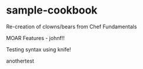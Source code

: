 # sample-cookbook

Re-creation of clowns/bears from Chef Fundamentals

MOAR Features - johnf!!

Testing syntax using knife!

anothertest
